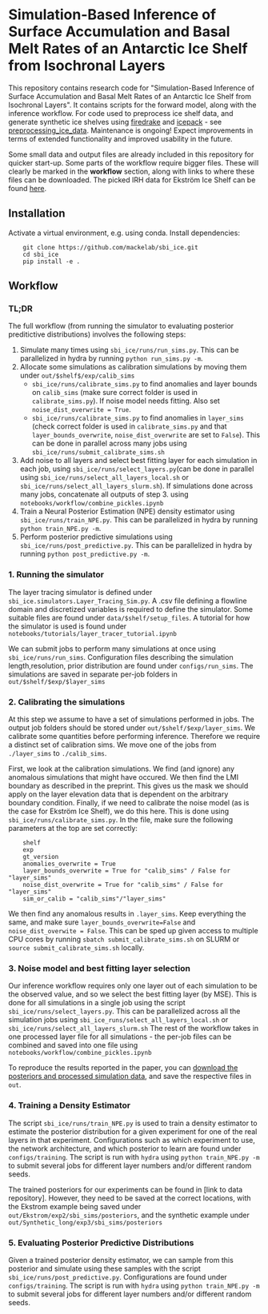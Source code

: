 # Simulation-Based Inference of Surface Accumulation and Basal Melt Rates of an Antarctic Ice Shelf from Isochronal Layers

This repository contains research code for "Simulation-Based Inference of Surface Accumulation and Basal Melt Rates of an Antarctic Ice Shelf from Isochronal Layers". It contains scripts for the forward model, along with the inference workflow. For code used to preprocess ice shelf data, and generate synthetic ice shelves using [firedrake](https://www.firedrakeproject.org) and [icepack](https://icepack.github.io) - see [preprocessing_ice_data](https://github.com/mackelab/preprocessing_ice_data/). 
Maintenance is ongoing! Expect improvements in terms of extended functionality and improved usability in the future.

Some small data and output files are already included in this repository for quicker start-up. Some parts of the workflow require bigger files. These will clearly be marked in the **workflow** section, along with links to where these files can be downloaded.
The picked IRH data for Ekström Ice Shelf can be found [here](https://nc-geophysik.guz.uni-tuebingen.de/index.php/s/wH5zqPaBGZAPRyD).

## Installation
Activate a virtual environment, e.g. using conda. Install dependencies:
```
    git clone https://github.com/mackelab/sbi_ice.git
    cd sbi_ice
    pip install -e .
```

## Workflow

### TL;DR
The full workflow (from running the simulator to evaluating posterior preditictive distributions) involves the following steps:
1. Simulate many times using `sbi_ice/runs/run_sims.py`. This can be parallelized in hydra by running `python run_sims.py -m`.
2. Allocate some simulations as calibration simulations by moving them under `out/$shelf$/exp/calib_sims`
    - `sbi_ice/runs/calibrate_sims.py` to find anomalies and layer bounds on `calib_sims` (make sure correct folder is used in `calibrate_sims.py`). If noise model needs fitting. Also set `noise_dist_overwrite = True`.
    - `sbi_ice/runs/calibrate_sims.py` to find anomalies in `layer_sims` (check correct folder is used in `calibrate_sims.py` and that `layer_bounds_overwrite`, `noise_dist_overwrite` are set to `False`). This can be done in parallel across many jobs using `sbi_ice/runs/submit_calibrate_sims.sh`
3. Add noise to all layers and select best fitting layer for each simulation in each job, using `sbi_ice/runs/select_layers.py`(can be done in parallel using `sbi_ice/runs/select_all_layers_local.sh` or `sbi_ice/runs/select_all_layers_slurm.sh`). If simulations done across many jobs, concatenate all outputs of step 3. using `notebooks/workflow/combine_pickles.ipynb`
4. Train a Neural Posterior Estimation (NPE) density estimator using `sbi_ice/runs/train_NPE.py`. This can be parallelized in hydra by running `python train_NPE.py -m`.
5. Perform posterior predictive simulations using `sbi_ice/runs/post_predictive.py`. This can be parallelized in hydra by running `python post_predictive.py -m`.




### 1. Running the simulator

The layer tracing simulator is defined under `sbi_ice.simulators.Layer_Tracing_Sim.py`.
A .csv file defining a flowline domain and discretized variables is required to define the simulator. Some suitable files are found under `data/$shelf/setup_files`.
A tutorial for how the simulator is used is found under `notebooks/tutorials/layer_tracer_tutorial.ipynb`

We can submit jobs to perform many simulations at once using `sbi_ice/runs/run_sims`. Configuration files describing the simulation length,resolution, prior distribution are found under `configs/run_sims`. The simulations are saved in separate per-job folders in `out/$shelf/$exp/$layer_sims`

### 2. Calibrating the simulations

At this step we assume to have a set of simulations performed in jobs. The output job folders should be stored under `out/$shelf/$exp/layer_sims`. We calibrate some quantities before performing inference. Therefore we require a distinct set of calibration sims. We move one of the jobs from `./layer_sims` to `./calib_sims`.

First, we look at the calibration simulations. We find (and ignore) any anomalous simulations that might have occured. We then find the LMI boundary as described in the preprint. This gives us the mask we should apply on the layer elevation data that is dependent on the arbitrary boundary condition. Finally, if we need to calibrate the noise model (as is the case for Ekström Ice Shelf), we do this here. This is done using `sbi_ice/runs/calibrate_sims.py`. In the file, make sure the following parameters at the top are set correctly:
```
    shelf
    exp
    gt_version
    anomalies_overwrite = True
    layer_bounds_overwrite = True for "calib_sims" / False for "layer_sims"
    noise_dist_overwrite = True for "calib_sims" / False for "layer_sims"
    sim_or_calib = "calib_sims"/"layer_sims"
```

We then find any anomalous results in `.layer_sims`. Keep everything the same, and make sure `layer_bounds_overwrite=False` and `noise_dist_overwite = False`. This can be sped up given access to multiple CPU cores by running `sbatch submit_calibrate_sims.sh` on SLURM or `source submit_calibrate_sims.sh` locally.

### 3. Noise model and best fitting layer selection

Our inference workflow requires only one layer out of each simulation to be the observed value, and so we select the best fitting layer (by MSE). This is done for all simulations in a single job using the script `sbi_ice/runs/select_layers.py`. This can be parallelized across all the simulation jobs using `sbi_ice_runs/select_all_layers_local.sh` or `sbi_ice/runs/select_all_layers_slurm.sh`
The rest of the workflow takes in one processed layer file for all simulations - the per-job files can be combined and saved into one file using `notebooks/workflow/combine_pickles.ipynb`

To reproduce the results reported in the paper, you can [download the posteriors and processed simulation data](https://doi.org/doi:10.5281/zenodo.10245153), and save the respective files in `out`.


### 4. Training a Density Estimator

The script `sbi_ice/runs/train_NPE.py` is used to train a density estimator to estimate the posterior distribution for a given experiment for one of the real layers in that experiment. Configurations such as which experiment to use, the network architecture, and which posterior to learn are found under `configs/training`. The script is run with `hydra` using `python train_NPE.py -m` to submit several jobs for different layer numbers and/or different random seeds.

The trained posteriors for our experiments can be found in [link to data repository]. However, they need to be saved at the correct locations, with the Ekstrom example being saved under `out/Ekstrom/exp2/sbi_sims/posteriors`, and the synthetic example under `out/Synthetic_long/exp3/sbi_sims/posteriors`

### 5. Evaluating Posterior Predictive Distributions

Given a trained posterior density estimator, we can sample from this posterior and simulate using these samples with the script `sbi_ice/runs/post_predictive.py`. Configurations are found under `configs/training`. The script is run with `hydra` using `python train_NPE.py -m` to submit several jobs for different layer numbers and/or different random seeds.

